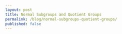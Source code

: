 ```yaml
---
layout: post
title: Normal Subgroups and Quotient Groups
permalink: /blog/normal-subgroups-quotient-groups/
published: false
---
```


